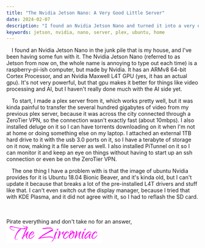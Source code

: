```yaml
---
title: "The Nvidia Jetson Nano: A Very Good Little Server"
date: 2024-02-07
description: "I found an Nvidia Jetson Nano and turned it into a very useful home server"
keywords: jetson, nvidia, nano, server, plex, ubuntu, home
---
```

&emsp;I found an Nvidia Jetson Nano in the junk pile that is my house, and I've been having some fun with it. The Nvidia Jetson Nano (referred to as Jetson from now on, the whole name is annoying to type out each time) is a raspberry-pi-ish computer, but made by Nvidia. It has an ARMv8 64-bit Cortex Processor, and an Nvidia Maxwell L4T GPU (yes, it has an actual gpu). It's not very powerful, but that gpu makes it better for things like video processing and AI, but I haven't really done much with the AI side yet.  
  
&emsp;To start, I made a plex server from it, which works pretty well, but it was kinda painful to transfer the several hundred gigabytes of video from my previous plex server, because it was across the city connected through a ZeroTier VPN, so the connection wasn't exactly fast (about 10mbps). I also installed deluge on it so I can have torrents downloading on it when I'm not at home or doing something else on my laptop. I attached an external 1TB hard drive to it with the usb 3.0 ports on it, so I have a terabyte of storage on it now, making it a file server as well. I also installed PiTunnel on it so I can monitor it and keep an eye on things without having to start up an ssh connection or even be on the ZeroTier VPN.  
  
&emsp;The one thing I have a problem with is that the image of ubuntu Nvidia provides for it is Ubuntu 18.04 Bionic Beaver, and it's kinda old, but I can't update it because that breaks a lot of the pre-installed L4T drivers and stuff like that. I can't even switch out the display manager, because I tried that with KDE Plasma, and it did not agree with it, so I had to reflash the SD card.
&nbsp;  
&nbsp;  

Pirate everything and don't take no for an answer,  
<img src="https://github.com/ZirconiaCubed3v2/ZirconiaCubed3v2.github.io/blob/main/_images/sig.png?raw=true" alt="signature" style="width:250px;"/>
